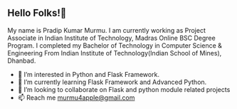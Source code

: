 Hello Folks!👋
----------------------------------------
 My name is Pradip Kumar Murmu. I am currently working as Project Associate in Indian Institute of Technology, Madras Online BSC Degree Program.  I completed my Bachelor of Technology in Computer Science & Engineering From Indian Institute of Technology(Indian School of Mines), Dhanbad. 
- 👀 I’m interested in Python and Flask Framework. 
- 🌱 I’m currently learning Flask Framework and Advanced Python.
- 💞️ I’m looking to collaborate on Flask and python module related projects
- 📫 Reach me murmu4apple@gmail.com

<!---
peekay21/peekay21 is a ✨ special ✨ repository because its `README.md` (this file) appears on your GitHub profile.
You can click the Preview link to take a look at your changes.
--->
